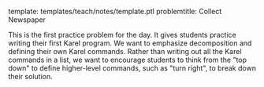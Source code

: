 template: templates/teach/notes/template.ptl
problemtitle: Collect Newspaper

This is the first practice problem for the day.  It gives students practice writing their first Karel program.  We want to emphasize decomposition and defining their own Karel commands.  Rather than writing out all the Karel commands in a list, we want to encourage students to think from the "top down" to define higher-level commands, such as "turn right", to break down their solution.